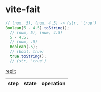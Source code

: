 # vite-fait

```js
// (num, 5), (num, 4.5) -> (str, 'true')
Boolean(5 - 4.5).toString();
  // (num, 5), (num, 4.5)
  5 - 4.5;
  // (num, .5)
  Boolean(.5);
  // (bool, true)
  true.toString();
  // (str, 'true')

```

[replit](https://repl.it/@colevandersWands/vite-fait)

| step | state  | operation |
|---|---|---|
